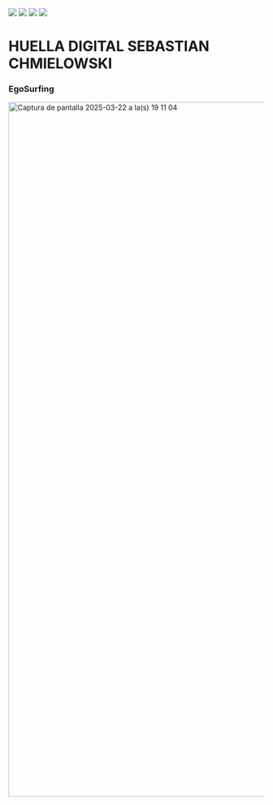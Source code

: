 [![](https://img.shields.io/badge/-Inicio-FFF?style=flat&logo=Emlakjet&logoColor=black)](/README.md) [![](https://img.shields.io/badge/-Entrega_2-FFF?style=flat&logo=openstreetmap&logoColor=black)](/Entregas/Entrega-2/ModeloDeNegocio.md)  [![](https://img.shields.io/badge/-Entrega_3-FFF?style=flat&logo=openstreetmap&logoColor=black)](/Entregas/Entrega-3/HuellaDigital.md)  [![](https://img.shields.io/badge/-Entrega_4-FFF?style=flat&logo=openstreetmap&logoColor=black)]()

# HUELLA DIGITAL SEBASTIAN CHMIELOWSKI

### EgoSurfing

<img width="1368" alt="Captura de pantalla 2025-03-22 a la(s) 19 11 04" src="https://github.com/user-attachments/assets/2e78bdc5-0947-4dcf-86f6-a1f569b9e384" />
